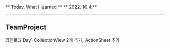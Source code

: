 
 ** Today, What I learned  **
 ** 2022. 10.4.**

---
## TeamProject
와인로그 Day1
CollectionView 2개 추가,
ActionSheet 추가



